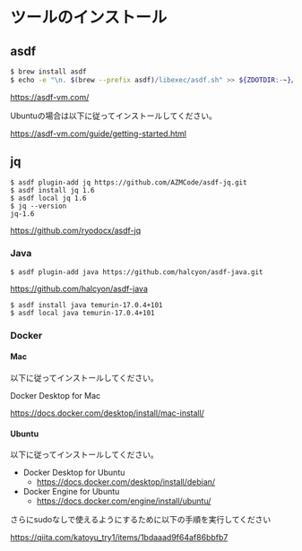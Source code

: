 # ツールのインストール 

## asdf

```sh
$ brew install asdf
$ echo -e "\n. $(brew --prefix asdf)/libexec/asdf.sh" >> ${ZDOTDIR:-~}/.zshrc
```

https://asdf-vm.com/

Ubuntuの場合は以下に従ってインストールしてください。

https://asdf-vm.com/guide/getting-started.html

## jq

```shell
$ asdf plugin-add jq https://github.com/AZMCode/asdf-jq.git
$ asdf install jq 1.6
$ asdf local jq 1.6
$ jq --version
jq-1.6
```

https://github.com/ryodocx/asdf-jq

### Java

```shell
$ asdf plugin-add java https://github.com/halcyon/asdf-java.git
```

https://github.com/halcyon/asdf-java

```shell
$ asdf install java temurin-17.0.4+101
$ asdf local java temurin-17.0.4+101
```

### Docker

#### Mac

以下に従ってインストールしてください。

Docker Desktop for Mac

https://docs.docker.com/desktop/install/mac-install/

#### Ubuntu

以下に従ってインストールしてください。

- Docker Desktop for Ubuntu
    - https://docs.docker.com/desktop/install/debian/
- Docker Engine for Ubuntu
    - https://docs.docker.com/engine/install/ubuntu/

さらにsudoなしで使えるようにするために以下の手順を実行してください

https://qiita.com/katoyu_try1/items/1bdaaad9f64af86bbfb7
